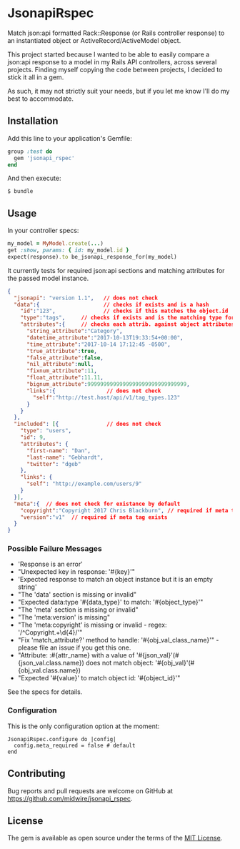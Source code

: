 # JsonapiRspec

Match json:api formatted Rack::Response (or Rails controller response) to an instantiated object or ActiveRecord/ActiveModel object.

This project started because I wanted to be able to easily compare a json:api response to a model in my Rails API controllers, across several projects. Finding myself copying the code between projects, I decided to stick it all in a gem.

As such, it may not strictly suit your needs, but if you let me know I'll do my best to accommodate.

## Installation

Add this line to your application's Gemfile:

```ruby
group :test do
  gem 'jsonapi_rspec'
end
```

And then execute:

    $ bundle

## Usage

In your controller specs:

```ruby
my_model = MyModel.create(...)
get :show, params: { id: my_model.id }
expect(response).to be_jsonapi_response_for(my_model)
```

It currently tests for required json:api sections and matching attributes for the passed model instance.
```json
{
  "jsonapi": "version 1.1",   // does not check
  "data":{                    // checks if exists and is a hash
    "id":"123",               // checks if this matches the object.id
    "type":"tags",     // checks if exists and is the matching type for object
    "attributes":{     // checks each attrib. against object attributes
      "string_attribute":"Category",
      "datetime_attribute":"2017-10-13T19:33:54+00:00",
      "time_attribute":"2017-10-14 17:12:45 -0500",
      "true_attribute":true,
      "false_attribute":false,
      "nil_attribute":null,
      "fixnum_attribute":11,
      "float_attribute":11.11,
      "bignum_attribute":9999999999999999999999999999999,
      "links":{                // does not check
        "self":"http://test.host/api/v1/tag_types.123"
      }
    }
  },
  "included": [{               // does not check
    "type": "users",
    "id": 9,
    "attributes": {
      "first-name": "Dan",
      "last-name": "Gebhardt",
      "twitter": "dgeb"
    },
    "links": {
      "self": "http://example.com/users/9"
    }
  }],
  "meta":{  // does not check for existance by default
    "copyright":"Copyright 2017 Chris Blackburn", // required if meta tag exists
    "version":"v1"  // required if meta tag exists
  }
}
```

### Possible Failure Messages

* 'Response is an error'
* "Unexpected key in response: '#{key}'"
* 'Expected response to match an object instance but it is an empty string'
* "The 'data' section is missing or invalid"
* "Expected data:type '#{data_type}' to match: '#{object_type}'"
* "The 'meta' section is missing or invalid"
* "The 'meta:version' is missing"
* "The 'meta:copyright' is missing or invalid - regex: '/^Copyright.+\\d{4}/'"
* "Fix 'match_attribute?' method to handle: '#{obj_val_class_name}'" - please file an issue if you get this one.
* "Attribute: :#{attr_name} with a value of '#{json_val}'(#{json_val.class.name}) does not match object: '#{obj_val}'(#{obj_val.class.name})
* "Expected '#{value}' to match object id: '#{object_id}'"

See the specs for details.

### Configuration

This is the only configuration option at the moment:

    JsonapiRspec.configure do |config|
      config.meta_required = false # default
    end


## Contributing

Bug reports and pull requests are welcome on GitHub at https://github.com/midwire/jsonapi_rspec.

## License

The gem is available as open source under the terms of the [MIT License](https://opensource.org/licenses/MIT).
